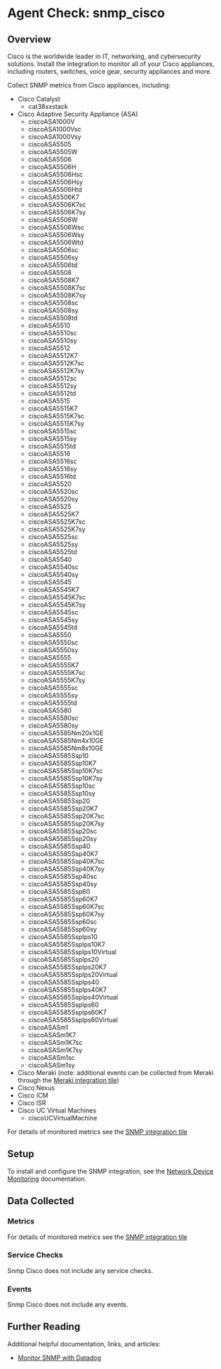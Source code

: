 # Agent Check: snmp_cisco

## Overview

Cisco is the worldwide leader in IT, networking, and cybersecurity solutions. Install the integration to monitor all of your Cisco appliances, including routers, switches, voice gear, security appliances and more.

Collect SNMP metrics from Cisco appliances, including:

- Cisco Catalyst
  * cat38xxstack
- Cisco Adaptive Security Appliance (ASA)
  * ciscoASA1000V
  * ciscoASA1000Vsc
  * ciscoASA1000Vsy
  * ciscoASA5505
  * ciscoASA5505W
  * ciscoASA5506
  * ciscoASA5506H
  * ciscoASA5506Hsc
  * ciscoASA5506Hsy
  * ciscoASA5506Htd
  * ciscoASA5506K7
  * ciscoASA5506K7sc
  * ciscoASA5506K7sy
  * ciscoASA5506W
  * ciscoASA5506Wsc
  * ciscoASA5506Wsy
  * ciscoASA5506Wtd
  * ciscoASA5506sc
  * ciscoASA5506sy
  * ciscoASA5506td
  * ciscoASA5508
  * ciscoASA5508K7
  * ciscoASA5508K7sc
  * ciscoASA5508K7sy
  * ciscoASA5508sc
  * ciscoASA5508sy
  * ciscoASA5508td
  * ciscoASA5510
  * ciscoASA5510sc
  * ciscoASA5510sy
  * ciscoASA5512
  * ciscoASA5512K7
  * ciscoASA5512K7sc
  * ciscoASA5512K7sy
  * ciscoASA5512sc
  * ciscoASA5512sy
  * ciscoASA5512td
  * ciscoASA5515
  * ciscoASA5515K7
  * ciscoASA5515K7sc
  * ciscoASA5515K7sy
  * ciscoASA5515sc
  * ciscoASA5515sy
  * ciscoASA5515td
  * ciscoASA5516
  * ciscoASA5516sc
  * ciscoASA5516sy
  * ciscoASA5516td
  * ciscoASA5520
  * ciscoASA5520sc
  * ciscoASA5520sy
  * ciscoASA5525
  * ciscoASA5525K7
  * ciscoASA5525K7sc
  * ciscoASA5525K7sy
  * ciscoASA5525sc
  * ciscoASA5525sy
  * ciscoASA5525td
  * ciscoASA5540
  * ciscoASA5540sc
  * ciscoASA5540sy
  * ciscoASA5545
  * ciscoASA5545K7
  * ciscoASA5545K7sc
  * ciscoASA5545K7sy
  * ciscoASA5545sc
  * ciscoASA5545sy
  * ciscoASA5545td
  * ciscoASA5550
  * ciscoASA5550sc
  * ciscoASA5550sy
  * ciscoASA5555
  * ciscoASA5555K7
  * ciscoASA5555K7sc
  * ciscoASA5555K7sy
  * ciscoASA5555sc
  * ciscoASA5555sy
  * ciscoASA5555td
  * ciscoASA5580
  * ciscoASA5580sc
  * ciscoASA5580sy
  * ciscoASA5585Nm20x1GE
  * ciscoASA5585Nm4x10GE
  * ciscoASA5585Nm8x10GE
  * ciscoASA5585Ssp10
  * ciscoASA5585Ssp10K7
  * ciscoASA5585Ssp10K7sc
  * ciscoASA5585Ssp10K7sy
  * ciscoASA5585Ssp10sc
  * ciscoASA5585Ssp10sy
  * ciscoASA5585Ssp20
  * ciscoASA5585Ssp20K7
  * ciscoASA5585Ssp20K7sc
  * ciscoASA5585Ssp20K7sy
  * ciscoASA5585Ssp20sc
  * ciscoASA5585Ssp20sy
  * ciscoASA5585Ssp40
  * ciscoASA5585Ssp40K7
  * ciscoASA5585Ssp40K7sc
  * ciscoASA5585Ssp40K7sy
  * ciscoASA5585Ssp40sc
  * ciscoASA5585Ssp40sy
  * ciscoASA5585Ssp60
  * ciscoASA5585Ssp60K7
  * ciscoASA5585Ssp60K7sc
  * ciscoASA5585Ssp60K7sy
  * ciscoASA5585Ssp60sc
  * ciscoASA5585Ssp60sy
  * ciscoASA5585SspIps10
  * ciscoASA5585SspIps10K7
  * ciscoASA5585SspIps10Virtual
  * ciscoASA5585SspIps20
  * ciscoASA5585SspIps20K7
  * ciscoASA5585SspIps20Virtual
  * ciscoASA5585SspIps40
  * ciscoASA5585SspIps40K7
  * ciscoASA5585SspIps40Virtual
  * ciscoASA5585SspIps60
  * ciscoASA5585SspIps60K7
  * ciscoASA5585SspIps60Virtual
  * ciscoASASm1
  * ciscoASASm1K7
  * ciscoASASm1K7sc
  * ciscoASASm1K7sy
  * ciscoASASm1sc
  * ciscoASASm1sy
- Cisco Meraki (note: additional events can be collected from Meraki through the [Meraki integration tile][1])
- Cisco Nexus
- Cisco ICM
- Cisco ISR
- Cisco UC Virtual Machines
  * ciscoUCVirtualMachine

For details of monitored metrics see the [SNMP integration tile][2]

## Setup

To install and configure the SNMP integration, see the [Network Device Monitoring][3] documentation.

## Data Collected

### Metrics

For details of monitored metrics see the [SNMP integration tile][2]

### Service Checks

Snmp Cisco does not include any service checks.

### Events

Snmp Cisco does not include any events.

## Further Reading

Additional helpful documentation, links, and articles:

* [Monitor SNMP with Datadog][4]

[1]: https://app.datadoghq.com/account/settings#integrations/meraki
[2]: https://app.datadoghq.com/account/settings#integrations/snmp
[3]: https://docs.datadoghq.com/network_performance_monitoring/devices/setup
[4]: https://www.datadoghq.com/blog/monitor-snmp-with-datadog/